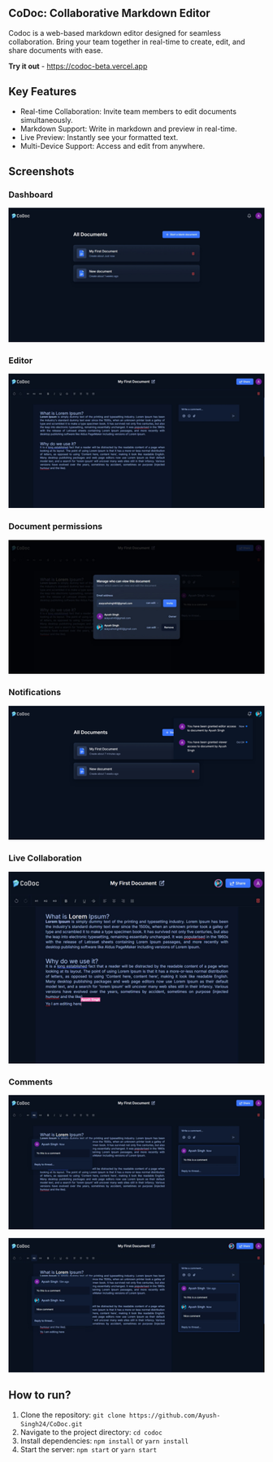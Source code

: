 ## CoDoc: Collaborative Markdown Editor

Codoc is a web-based markdown editor designed for seamless collaboration. Bring your team together in real-time to create, edit, and share documents with ease.

**Try it out** - https://codoc-beta.vercel.app 

## Key Features

- Real-time Collaboration: Invite team members to edit documents simultaneously.
- Markdown Support: Write in markdown and preview in real-time.
- Live Preview: Instantly see your formatted text.
- Multi-Device Support: Access and edit from anywhere.

## Screenshots

### Dashboard
![manage-document](./screenshots/screenshot-1.jpeg)

### Editor
![manage-document](./screenshots/screenshot-2.jpeg)

### Document permissions
![permission](./screenshots/screenshot-3.jpeg)

### Notifications
![notification](./screenshots/screenshot-noti.png)

### Live Collaboration
![live-collab](./screenshots/screenshot-4.jpg)

### Comments
![comments](./screenshots/screenshot-5.jpeg)

![reply](./screenshots/screenshot-6.jpeg)

## How to run?


1. Clone the repository: `git clone https://github.com/Ayush-Singh24/CoDoc.git`
2. Navigate to the project directory: `cd codoc`
3. Install dependencies: `npm install` or `yarn install`
4. Start the server: `npm start` or `yarn start`

